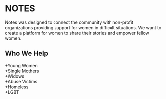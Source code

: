 # NOTES
Notes was designed to connect the community with non-profit organizations providing support for women in difficult situations. We want to create a platform for women to share their stories and empower fellow women. 

## Who We Help

+Young Women       
+Single Mothers     
+Widows     
+Abuse Victims     
+Homeless     
+LGBT       
